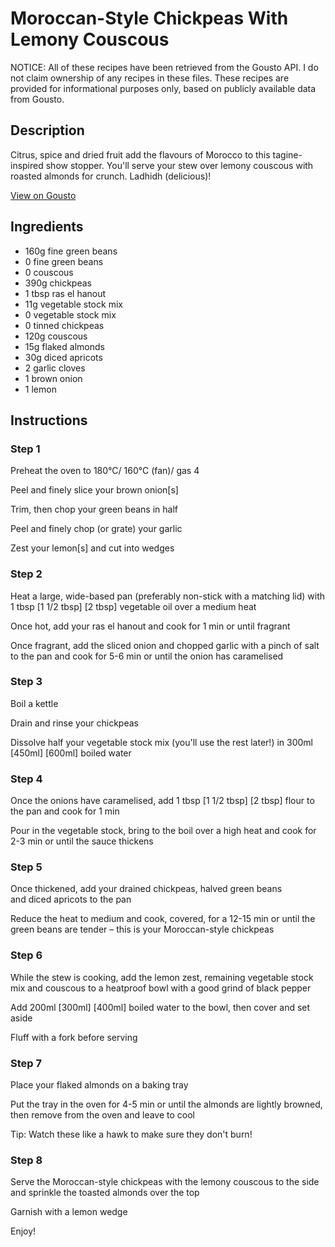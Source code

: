 # Moroccan-Style Chickpeas With Lemony Couscous

NOTICE: All of these recipes have been retrieved from the Gousto API. I do not claim ownership of any recipes in these files. These recipes are provided for informational purposes only, based on publicly available data from Gousto.

## Description

Citrus, spice and dried fruit add the flavours of Morocco to this tagine-inspired show stopper. You'll serve your stew over lemony couscous with roasted almonds for crunch. Ladhidh (delicious)!

[View on Gousto](https://www.gousto.co.uk/recipes/cookbook/moroccan-style-chickpeas-with-lemony-couscous)

## Ingredients

- 160g fine green beans
- 0 fine green beans
- 0 couscous
- 390g chickpeas
- 1 tbsp ras el hanout
- 11g vegetable stock mix
- 0 vegetable stock mix
- 0 tinned chickpeas
- 120g couscous
- 15g flaked almonds
- 30g diced apricots
- 2 garlic cloves
- 1 brown onion
- 1 lemon

## Instructions


### Step 1

Preheat the oven to 180°C/ 160°C (fan)/ gas 4

Peel and finely slice your brown onion[s]

Trim, then chop your green beans in half

Peel and finely chop (or grate) your garlic

Zest your lemon[s] and cut into wedges


### Step 2

Heat a large, wide-based pan (preferably non-stick with a matching lid) with 1 tbsp <span class="text-purple">[1 1/2 tbsp] </span><span class="text-danger">[2 tbsp]</span> vegetable oil over a medium heat

Once hot, add your ras el hanout and cook for 1 min or until fragrant

Once fragrant, add the sliced onion and chopped garlic with a pinch of salt to the pan and cook for 5-6 min or until the onion has caramelised


### Step 3

Boil a kettle

Drain and rinse your chickpeas

Dissolve half your vegetable stock mix (you'll use the rest later!) in 300ml <span class="text-purple">[450ml] </span><span class="text-danger">[600ml]</span> boiled water


### Step 4

Once the onions have caramelised, add 1 tbsp <span class="text-purple">[1 1/2 tbsp]</span> <span class="text-danger">[2 tbsp]</span> flour to the pan and cook for 1 min

Pour in the vegetable stock, bring to the boil over a high heat and cook for 2-3 min or until the sauce thickens


### Step 5

Once thickened, add your drained chickpeas, halved green beans and diced apricots to the pan

Reduce the heat to medium and cook, covered, for a 12-15 min or until the green beans are tender – this is your Moroccan-style chickpeas


### Step 6

While the stew is cooking, add the lemon zest, remaining vegetable stock mix and couscous to a heatproof bowl with a good grind of black pepper

Add 200ml <span class="text-purple">[300ml] </span><span class="text-danger">[400ml]</span> boiled water to the bowl, then cover and set aside

Fluff with a fork before serving


### Step 7

Place your flaked almonds on a baking tray

Put the tray in the oven for 4-5 min or until the almonds are lightly browned, then remove from the oven and leave to cool

Tip: Watch these like a hawk to make sure they don't burn!

### Step 8

Serve the Moroccan-style chickpeas with the lemony couscous to the side and sprinkle the toasted almonds over the top

Garnish with a lemon wedge

Enjoy!

